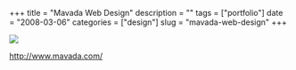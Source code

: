 +++
title = "Mavada Web Design"
description = ""
tags = ["portfolio"]
date = "2008-03-06"
categories = ["design"]
slug = "mavada-web-design"
+++


 

  <div id="screens-thumbs" class="clearfix">
    <div class="txt-center" id="design-submission"><a href="http://www.mavada.com/"><img id='bluga-thumbnail-852' class='bluga-thumbnail large' src='//media.konigi.com/bluga/
wt47f2790e85f41_0.jpg'/></a></div>  
  </div>   
<p><a href="http://www.mavada.com/">http://www.mavada.com/</a></p>




